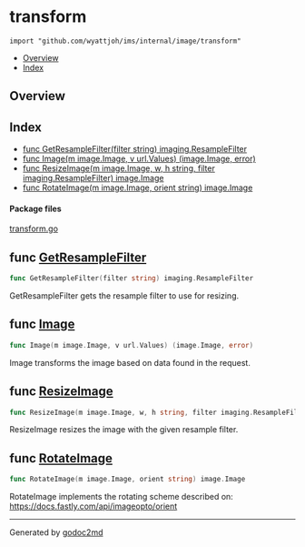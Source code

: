 

# transform
`import "github.com/wyattjoh/ims/internal/image/transform"`

* [Overview](#pkg-overview)
* [Index](#pkg-index)

## <a name="pkg-overview">Overview</a>



## <a name="pkg-index">Index</a>
* [func GetResampleFilter(filter string) imaging.ResampleFilter](#GetResampleFilter)
* [func Image(m image.Image, v url.Values) (image.Image, error)](#Image)
* [func ResizeImage(m image.Image, w, h string, filter imaging.ResampleFilter) image.Image](#ResizeImage)
* [func RotateImage(m image.Image, orient string) image.Image](#RotateImage)


#### <a name="pkg-files">Package files</a>
[transform.go](/src/github.com/wyattjoh/ims/internal/image/transform/transform.go) 





## <a name="GetResampleFilter">func</a> [GetResampleFilter](/src/target/transform.go?s=1171:1231#L45)
``` go
func GetResampleFilter(filter string) imaging.ResampleFilter
```
GetResampleFilter gets the resample filter to use for resizing.



## <a name="Image">func</a> [Image](/src/target/transform.go?s=2267:2327#L89)
``` go
func Image(m image.Image, v url.Values) (image.Image, error)
```
Image transforms the image based on data found in the request.



## <a name="ResizeImage">func</a> [ResizeImage](/src/target/transform.go?s=1703:1790#L67)
``` go
func ResizeImage(m image.Image, w, h string, filter imaging.ResampleFilter) image.Image
```
ResizeImage resizes the image with the given resample filter.



## <a name="RotateImage">func</a> [RotateImage](/src/target/transform.go?s=238:296#L4)
``` go
func RotateImage(m image.Image, orient string) image.Image
```
RotateImage implements the rotating scheme described on:
<a href="https://docs.fastly.com/api/imageopto/orient">https://docs.fastly.com/api/imageopto/orient</a>








- - -
Generated by [godoc2md](http://godoc.org/github.com/davecheney/godoc2md)
